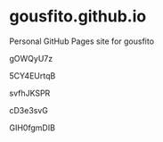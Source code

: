 # gousfito.github.io
Personal GitHub Pages site for gousfito
















gOWQyU7z








5CY4EUrtqB




svfhJKSPR


cD3e3svG

GIH0fgmDIB
